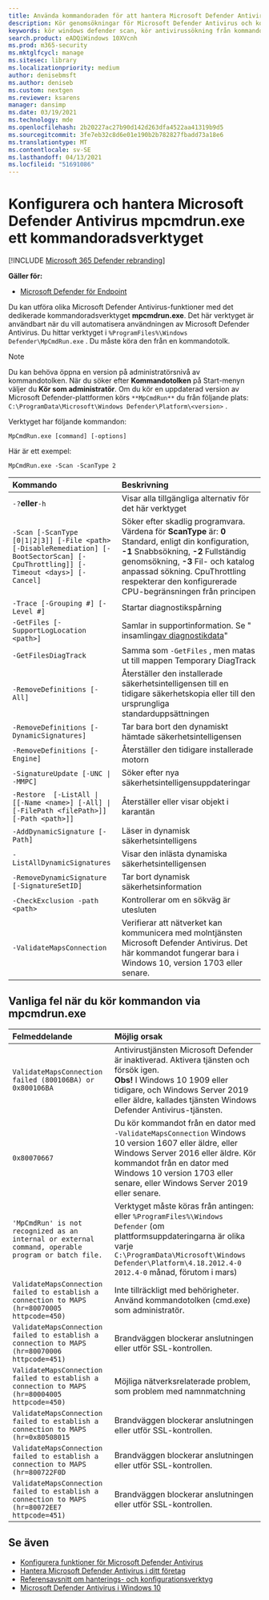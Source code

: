```yaml
---
title: Använda kommandoraden för att hantera Microsoft Defender Antivirus
description: Kör genomsökningar för Microsoft Defender Antivirus och konfigurera nästa generations skydd med ett dedikerat kommandoradsverktyg.
keywords: kör windows defender scan, kör antivirussökning från kommandoraden, kör windows defender scan från kommandoraden, mpcmdrun, defender
search.product: eADQiWindows 10XVcnh
ms.prod: m365-security
ms.mktglfcycl: manage
ms.sitesec: library
ms.localizationpriority: medium
author: denisebmsft
ms.author: deniseb
ms.custom: nextgen
ms.reviewer: ksarens
manager: dansimp
ms.date: 03/19/2021
ms.technology: mde
ms.openlocfilehash: 2b20227ac27b90d142d263dfa4522aa41319b9d5
ms.sourcegitcommit: 3fe7eb32c8d6e01e190b2b782827fbadd73a18e6
ms.translationtype: MT
ms.contentlocale: sv-SE
ms.lasthandoff: 04/13/2021
ms.locfileid: "51691086"
---
```

# <a name="configure-and-manage-microsoft-defender-antivirus-with-the-mpcmdrunexe-command-line-tool"></a>Konfigurera och hantera Microsoft Defender Antivirus mpcmdrun.exe ett kommandoradsverktyget

[!INCLUDE [Microsoft 365 Defender rebranding](../../includes/microsoft-defender.md)]


**Gäller för:**

- [Microsoft Defender för Endpoint](/microsoft-365/security/defender-endpoint/)

Du kan utföra olika Microsoft Defender Antivirus-funktioner med det dedikerade kommandoradsverktyget **mpcmdrun.exe**. Det här verktyget är användbart när du vill automatisera användningen av Microsoft Defender Antivirus. Du hittar verktyget i `%ProgramFiles%\Windows Defender\MpCmdRun.exe` . Du måste köra den från en kommandotolk.

> [!NOTE]
> Du kan behöva öppna en version på administratörsnivå av kommandotolken. När du söker efter **Kommandotolken** på Start-menyn väljer du **Kör som administratör**.
> Om du kör en uppdaterad version av Microsoft Defender-plattformen körs `**MpCmdRun**` du från följande plats: `C:\ProgramData\Microsoft\Windows Defender\Platform\<version>` .

Verktyget har följande kommandon:

```console
MpCmdRun.exe [command] [-options]
```
Här är ett exempel:

```console
MpCmdRun.exe -Scan -ScanType 2
``` 

| Kommando  | Beskrivning   |
|:----|:----|
| `-?`**eller**`-h`   | Visar alla tillgängliga alternativ för det här verktyget |
| `-Scan [-ScanType [0\|1\|2\|3]] [-File <path> [-DisableRemediation] [-BootSectorScan] [-CpuThrottling]] [-Timeout <days>] [-Cancel]` | Söker efter skadlig programvara. Värdena för **ScanType** är: **0** Standard, enligt din konfiguration, **-1** Snabbsökning, **-2** Fullständig genomsökning, **-3** Fil- och katalog anpassad sökning.  CpuThrottling respekterar den konfigurerade CPU-begränsningen från principen |
| `-Trace [-Grouping #] [-Level #]` | Startar diagnostikspårning |
| `-GetFiles [-SupportLogLocation <path>]` | Samlar in supportinformation. Se " insamling[av diagnostikdata](collect-diagnostic-data.md)"  |
| `-GetFilesDiagTrack`  | Samma som `-GetFiles` , men matas ut till mappen Temporary DiagTrack |
| `-RemoveDefinitions [-All]` | Återställer den installerade säkerhetsintelligensen till en tidigare säkerhetskopia eller till den ursprungliga standarduppsättningen |
| `-RemoveDefinitions [-DynamicSignatures]` | Tar bara bort den dynamiskt hämtade säkerhetsintelligensen |
| `-RemoveDefinitions [-Engine]` | Återställer den tidigare installerade motorn |
| `-SignatureUpdate [-UNC \| -MMPC]` | Söker efter nya säkerhetsintelligensuppdateringar |
| `-Restore  [-ListAll \| [[-Name <name>] [-All] \| [-FilePath <filePath>]] [-Path <path>]]` | Återställer eller visar objekt i karantän |
| `-AddDynamicSignature [-Path]` | Läser in dynamisk säkerhetsintelligens |
| `-ListAllDynamicSignatures` | Visar den inlästa dynamiska säkerhetsintelligensen |
| `-RemoveDynamicSignature [-SignatureSetID]` | Tar bort dynamisk säkerhetsinformation |
| `-CheckExclusion -path <path>` | Kontrollerar om en sökväg är utesluten |
| `-ValidateMapsConnection` | Verifierar att nätverket kan kommunicera med molntjänsten Microsoft Defender Antivirus. Det här kommandot fungerar bara i Windows 10, version 1703 eller senare.|


## <a name="common-errors-in-running-commands-via-mpcmdrunexe"></a>Vanliga fel när du kör kommandon via mpcmdrun.exe 

|Felmeddelande | Möjlig orsak
|:----|:----|
| `ValidateMapsConnection failed (800106BA) or 0x800106BA` | Antivirustjänsten Microsoft Defender är inaktiverad. Aktivera tjänsten och försök igen. <br>   **Obs!**  I Windows 10 1909 eller tidigare, och Windows Server 2019 eller äldre, kallades tjänsten Windows Defender Antivirus-tjänsten.|
| `0x80070667` | Du kör kommandot från en dator med `-ValidateMapsConnection` Windows 10 version 1607 eller äldre, eller Windows Server 2016 eller äldre. Kör kommandot från en dator med Windows 10 version 1703 eller senare, eller Windows Server 2019 eller senare.|
| `'MpCmdRun' is not recognized as an internal or external command, operable program or batch file.` | Verktyget måste köras från antingen: eller `%ProgramFiles%\Windows Defender` (om plattformsuppdateringarna är olika varje `C:\ProgramData\Microsoft\Windows Defender\Platform\4.18.2012.4-0` `2012.4-0` månad, förutom i mars)|
| `ValidateMapsConnection failed to establish a connection to MAPS (hr=80070005 httpcode=450)` | Inte tillräckligt med behörigheter. Använd kommandotolken (cmd.exe) som administratör.|
| `ValidateMapsConnection failed to establish a connection to MAPS (hr=80070006 httpcode=451)` | Brandväggen blockerar anslutningen eller utför SSL-kontrollen. |
| `ValidateMapsConnection failed to establish a connection to MAPS (hr=80004005 httpcode=450)` | Möjliga nätverksrelaterade problem, som problem med namnmatchning|
| `ValidateMapsConnection failed to establish a connection to MAPS (hr=0x80508015` | Brandväggen blockerar anslutningen eller utför SSL-kontrollen. |
| `ValidateMapsConnection failed to establish a connection to MAPS (hr=800722F0D` | Brandväggen blockerar anslutningen eller utför SSL-kontrollen. |
| `ValidateMapsConnection failed to establish a connection to MAPS (hr=80072EE7 httpcode=451)` | Brandväggen blockerar anslutningen eller utför SSL-kontrollen. |

## <a name="see-also"></a>Se även

- [Konfigurera funktioner för Microsoft Defender Antivirus](configure-microsoft-defender-antivirus-features.md)
- [Hantera Microsoft Defender Antivirus i ditt företag](configuration-management-reference-microsoft-defender-antivirus.md)
- [Referensavsnitt om hanterings- och konfigurationsverktyg](configuration-management-reference-microsoft-defender-antivirus.md)
- [Microsoft Defender Antivirus i Windows 10](microsoft-defender-antivirus-in-windows-10.md)